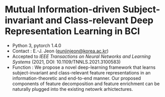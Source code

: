 # Mutual Information-driven Subject-invariant and Class-relevant Deep Representation Learning in BCI

* Python 3, pytorch 1.4.0
* Contact : E.-J. Jeon (eunjinjeon@korea.ac.kr)
* Accepted to _IEEE Transactions on Neural Networks and Learning Systems_ (2021, DOI: 10.1109/TNNLS.2021.3100583)
* Function : We propose a novel deep-learning framework that learns subject-invariant and class-relevant feature representations in an information-theoretic and end-to-end manner. Our proposed components of feature decomposition and feature enrichment can be naturally plugged into the existing netowrk arhictectures.
